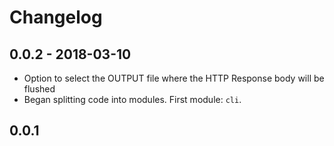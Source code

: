 # Changelog

## 0.0.2 - 2018-03-10
* Option to select the OUTPUT file where the HTTP Response body will be flushed
* Began splitting code into modules. First module: `cli`.

## 0.0.1
